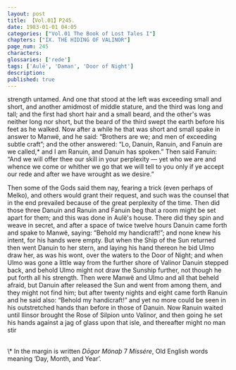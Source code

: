 ```yaml
---
layout: post
title: 【Vol.01】P245.
date: 1983-01-01 04:05
categories: ["Vol.01 The Book of Lost Tales I"]
chapters: ["IX. THE HIDING OF VALINOR"]
page_num: 245
characters: 
glossaries: ['rede']
tags: ['Aulë', 'Daman', 'Door of Night']
description: 
published: true
---
```


<p style="text-indent: 0;">
strength untamed. And one that stood at the left was exceeding small and short, and another amidmost of middle stature, and the third was long and tall; and the first had short hair and a small beard, and the other's was neither long nor short, but the beard of the third swept the earth before his feet as he walked. Now after a while he that was short and small spake in answer to Manwë, and he said: “Brothers are we; and men of exceeding subtle craft”; and the other answered: “Lo, Danuin, Ranuin, and Fanuin are we called,* and I am Ranuin, and Danuin has spoken.” Then said Fanuin: “And we will offer thee our skill in your perplexity — yet who we are and whence we come or whither we go that we will tell to you only if ye accept our rede and after we have wrought as we desire.”
</p>

Then some of the Gods said them nay, fearing a trick (even perhaps of Melko), and others would grant their request, and such was the counsel that in the end prevailed because of the great perplexity of the time. Then did those three Danuin and Ranuin and Fanuin beg that a room might be set apart for them; and this was done in Aulë's house. There did they spin and weave in secret, and after a space of twice twelve hours Danuin came forth and spake to Manwë, saying: “Behold my handicraft!”; and none knew his intent, for his hands were empty. But when the Ship of the Sun returned then went Danuin to her stern, and laying his hand thereon he bid Ulmo draw her, as was his wont, over the waters to the Door of Night; and when Ulmo was gone a little way from the further shore of Valinor Danuin stepped back, and behold Ulmo might not draw the Sunship further, not though he put forth all his strength. Then were Manwë and Ulmo and all that beheld afraid, but Danuin after released the Sun and went from among them, and they might not find him; but after twenty nights and eight came forth Ranuin and he said also: “Behold my handicraft!” and yet no more could be seen in his outstretched hands than before in those of Danuin. Now Ranuin waited until Ilinsor brought the Rose of Silpion unto Valinor, and then going he set his hands against a jag of glass upon that isle, and thereafter might no man stir

<BR>
\* In the margin is written <I>Dōgor Mönaþ</I> 7 <I>Missére</I>, Old English words meaning ‘Day, Month, and Year’.

